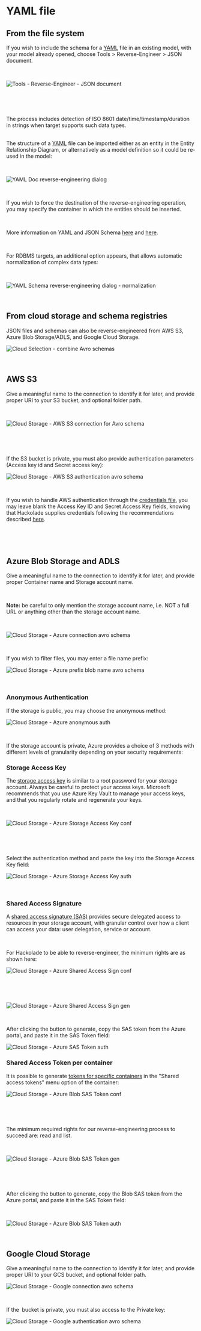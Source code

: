 # YAML file

## From the file system

If you wish to include the schema for a [YAML](<https://blog.stackpath.com/yaml/> "target=\"\_blank\"") file in an existing model, with your model already opened, choose Tools \> Reverse-Engineer \> JSON document. &nbsp;

&nbsp;

![Tools - Reverse-Engineer - JSON document](<lib/Tools%20-%20Reverse-Engineer%20-%20JSON%20document.png>)

&nbsp;

&nbsp;

The process includes detection of ISO 8601 date/time/timestamp/duration in strings when target supports such data types.\
&nbsp;

The structure of a [YAML](<https://yaml.org/spec/1.2/spec.html> "target=\"\_blank\"") file can be imported either as an entity in the Entity Relationship Diagram, or alternatively as a model definition so it could be re-used in the model:

&nbsp;

![YAML Doc reverse-engineering dialog](<lib/JSON%20Doc%20RE%20dialog.png>)

&nbsp;

If you wish to force the destination of the reverse-engineering operation, you may specify the container in which the entities should be inserted.

&nbsp;

More information on YAML and JSON Schema [here](<https://json-schema-everywhere.github.io/yaml> "target=\"\_blank\"") and [here](<https://asdf-standard.readthedocs.io/en/1.5.0/schemas/yaml\_schema.html#yaml-schema-draft-01> "target=\"\_blank\"").&nbsp;

&nbsp;

For RDBMS targets, an additional option appears, that allows automatic normalization of complex data types:

&nbsp;

![YAML Schema reverse-engineering dialog - normalization](<lib/JSON%20Schema%20RE%20dialog%20-%20normalization.png>)

&nbsp;

## From cloud storage and schema registries

JSON files and schemas can also be reverse-engineered from AWS S3, Azure Blob Storage/ADLS, and Google Cloud Storage.

![Cloud Selection - combine Avro schemas](<lib/Cloud%20Selection%20-%20combine%20schemas.png>)

&nbsp;

## AWS S3

Give a meaningful name to the connection to identify it for later, and provide proper URI to your S3 bucket, and optional folder path.

&nbsp;

![Cloud Storage - AWS S3 connection for Avro schema](<lib/Cloud%20Storage%20-%20AWS%20S3%20connection.png>)

&nbsp;

&nbsp;

If the S3 bucket is private, you must also provide authentication parameters (Access key id and Secret access key):

![Cloud Storage - AWS S3 authentication avro schema](<lib/Cloud%20Storage%20-%20AWS%20S3%20authentication.png>)

&nbsp;

If you wish to handle AWS authentication through the [credentials file](<https://docs.aws.amazon.com/cli/latest/userguide/cli-configure-files.html> "target=\"\_blank\""), you may leave blank the Access Key ID and Secret Access Key fields, knowing that Hackolade supplies credentials following the recommendations described [here](<https://docs.aws.amazon.com/sdk-for-javascript/v2/developer-guide/setting-credentials-node.html> "target=\"\_blank\"").

&nbsp;

&nbsp;

## Azure Blob Storage and ADLS

Give a meaningful name to the connection to identify it for later, and provide proper Container name and Storage account name.

&nbsp;

**Note:** be careful to only mention the storage account name, i.e. NOT a full URL or anything other than the storage account name.

&nbsp;

![Cloud Storage - Azure connection avro schema](<lib/Cloud%20Storage%20-%20Azure%20connection.png>)

&nbsp;

If you wish to filter files, you may enter a file name prefix:

![Cloud Storage - Azure prefix blob name avro schema](<lib/Cloud%20Storage%20-%20Azure%20prefix.png>)

&nbsp;

### Anonymous Authentication

If the storage is public, you may choose the anonymous method:

![Cloud Storage - Azure anonymous auth](<lib/Cloud%20Storage%20-%20Azure%20anonymous%20auth.png>)

&nbsp;

If the storage account is private, Azure provides a choice of 3 methods with different levels of granularity depending on your security requirements:

### Storage Access Key

The [storage access key](<https://docs.microsoft.com/en-us/azure/storage/common/storage-account-keys-manage?tabs=azure-portal> "target=\"\_blank\"") is similar to a root password for your storage account. Always be careful to protect your access keys. Microsoft recommends that you use Azure Key Vault to manage your access keys, and that you regularly rotate and regenerate your keys.

&nbsp;

![Cloud Storage - Azure Storage Access Key conf](<lib/Cloud%20Storage%20-%20Azure%20Storage%20Access%20Key%20conf.png>)

&nbsp;

&nbsp;

Select the authentication method and paste the key into the Storage Access Key field:

![Cloud Storage - Azure Storage Access Key auth](<lib/Cloud%20Storage%20-%20Azure%20Storage%20Access%20Key%20auth.png>)

&nbsp;

### Shared Access Signature

A [shared access signature (SAS)](<https://docs.microsoft.com/en-us/azure/storage/common/storage-sas-overview> "target=\"\_blank\"") provides secure delegated access to resources in your storage account, with granular control over how a client can access your data: user delegation, service or account.

&nbsp;

For Hackolade to be able to reverse-engineer, the minimum rights are as shown here:

![Cloud Storage - Azure Shared Access Sign conf](<lib/Cloud%20Storage%20-%20Azure%20Shared%20Access%20Sign%20conf.png>)

&nbsp;

&nbsp;

![Cloud Storage - Azure Shared Access Sign gen](<lib/Cloud%20Storage%20-%20Azure%20Shared%20Access%20Sign%20gen.png>)

&nbsp;

After clicking the button to generate, copy the SAS token from the Azure portal, and paste it in the SAS Token field:

![Cloud Storage - Azure SAS Token auth](<lib/Cloud%20Storage%20-%20Azure%20SAS%20Token%20auth.png>)

### Shared Access Token per container

It is possible to generate [tokens for specific containers](<https://docs.microsoft.com/en-us/azure/cognitive-services/translator/document-translation/create-sas-tokens?tabs=Containers> "target=\"\_blank\"") in the "Shared access tokens" menu option of the container:

![Cloud Storage - Azure Blob SAS Token conf](<lib/Cloud%20Storage%20-%20Azure%20Blob%20SAS%20Token%20conf.png>)

&nbsp;

&nbsp;

The minimum required rights for our reverse-engineering process to succeed are: read and list.

&nbsp;

![Cloud Storage - Azure Blob SAS Token gen](<lib/Cloud%20Storage%20-%20Azure%20Blob%20SAS%20Token%20gen.png>)

&nbsp;

&nbsp;

After clicking the button to generate, copy the Blob SAS token from the Azure portal, and paste it in the SAS Token field:

&nbsp;

![Cloud Storage - Azure Blob SAS Token auth](<lib/Cloud%20Storage%20-%20Azure%20Blob%20SAS%20Token%20auth.png>)

&nbsp;

## Google Cloud Storage

Give a meaningful name to the connection to identify it for later, and provide proper URI to your GCS bucket, and optional folder path.

![Cloud Storage - Google connection avro schema](<lib/Cloud%20Storage%20-%20Google%20connection.png>)

&nbsp;

If the&nbsp; bucket is private, you must also access to the Private key:

![Cloud Storage - Google authentication avro schema](<lib/Cloud%20Storage%20-%20Google%20authentication.png>)

